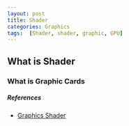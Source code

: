 ```yaml
---
layout: post
title: Shader
categories: Graphics
tags:  [Shader, shader, graphic, GPU]
---
```


## What is Shader
### What is Graphic Cards

##### References
- [Graphics Shader](https://www.cs.vu.nl/~eliens/download/literatuur-shaders.pdf)